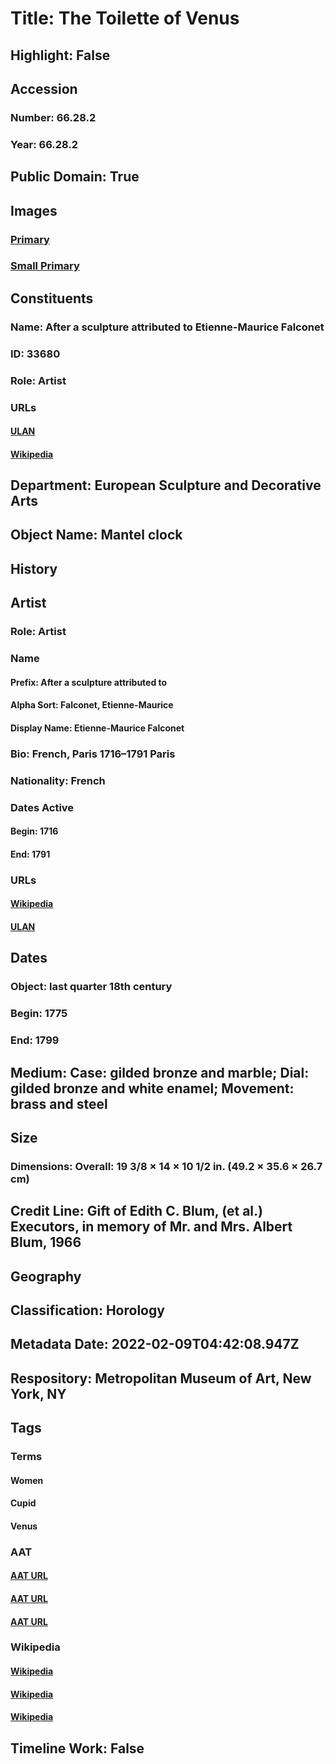 # Title: The Toilette of Venus
## Highlight: False
## Accession
### Number: 66.28.2
### Year: 66.28.2
## Public Domain: True
## Images
### [Primary](https://images.metmuseum.org/CRDImages/es/original/183825.jpg)
### [Small Primary](https://images.metmuseum.org/CRDImages/es/web-large/183825.jpg)
## Constituents
### Name: After a sculpture attributed to Etienne-Maurice Falconet
### ID: 33680
### Role: Artist
### URLs
#### [ULAN](http://vocab.getty.edu/page/ulan/500115285)
#### [Wikipedia](https://www.wikidata.org/wiki/Q289246)
## Department: European Sculpture and Decorative Arts
## Object Name: Mantel clock
## History
## Artist
### Role: Artist
### Name
#### Prefix: After a sculpture attributed to
#### Alpha Sort: Falconet, Etienne-Maurice
#### Display Name: Etienne-Maurice Falconet
### Bio: French, Paris 1716–1791 Paris
### Nationality: French
### Dates Active
#### Begin: 1716
#### End: 1791
### URLs
#### [Wikipedia](https://www.wikidata.org/wiki/Q289246)
#### [ULAN](http://vocab.getty.edu/page/ulan/500115285)
## Dates
### Object: last quarter 18th century
### Begin: 1775
### End: 1799
## Medium: Case: gilded bronze and marble; Dial: gilded bronze and white enamel; Movement: brass and steel
## Size
### Dimensions: Overall: 19 3/8 × 14 × 10 1/2 in. (49.2 × 35.6 × 26.7 cm)
## Credit Line: Gift of Edith C. Blum, (et al.) Executors, in memory of Mr. and Mrs. Albert Blum, 1966
## Geography
## Classification: Horology
## Metadata Date: 2022-02-09T04:42:08.947Z
## Respository: Metropolitan Museum of Art, New York, NY
## Tags
### Terms
#### Women
#### Cupid
#### Venus
### AAT
#### [AAT URL](http://vocab.getty.edu/page/aat/300025943)
#### [AAT URL](http://vocab.getty.edu/page/aat/300380105)
#### [AAT URL](http://vocab.getty.edu/page/ia/901001064)
### Wikipedia
#### [Wikipedia]()
#### [Wikipedia]()
#### [Wikipedia]()
## Timeline Work: False